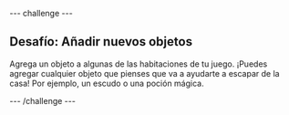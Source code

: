 --- challenge ---

## Desafío: Añadir nuevos objetos

Agrega un objeto a algunas de las habitaciones de tu juego. ¡Puedes agregar cualquier objeto que pienses que va a ayudarte a escapar de la casa! Por ejemplo, un escudo o una poción mágica.

--- /challenge ---